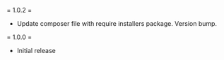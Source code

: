 = 1.0.2 =

- Update composer file with require installers package. Version bump.

= 1.0.0 =

- Initial release
